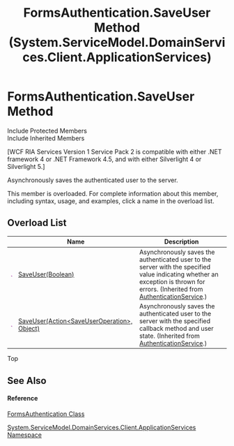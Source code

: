 ﻿---
title: FormsAuthentication.SaveUser Method  (System.ServiceModel.DomainServices.Client.ApplicationServices)
TOCTitle: SaveUser Method
ms:assetid: Overload:System.ServiceModel.DomainServices.Client.ApplicationServices.FormsAuthentication.SaveUser
ms:mtpsurl: https://msdn.microsoft.com/en-us/library/system.servicemodel.domainservices.client.applicationservices.formsauthentication.saveuser(v=VS.91)
ms:contentKeyID: 28899035
ms.date: 01/27/2012
mtps_version: v=VS.91
f1_keywords:
- System.ServiceModel.DomainServices.Client.ApplicationServices.FormsAuthentication.SaveUser
dev_langs:
- CSharp
- JScript
- VB
- FSharp
---

# FormsAuthentication.SaveUser Method

Include Protected Members  
Include Inherited Members  

\[WCF RIA Services Version 1 Service Pack 2 is compatible with either .NET framework 4 or .NET Framework 4.5, and with either Silverlight 4 or Silverlight 5.\]

Asynchronously saves the authenticated user to the server.

This member is overloaded. For complete information about this member, including syntax, usage, and examples, click a name in the overload list.

## Overload List

<table>
<thead>
<tr class="header">
<th> </th>
<th>Name</th>
<th>Description</th>
</tr>
</thead>
<tbody>
<tr class="odd">
<td><img src="images\Ff423329.pubmethod(en-us,VS.91).gif" title="Public method" alt="Public method" /></td>
<td><a href="ff457828(v=vs.91).md">SaveUser(Boolean)</a></td>
<td>Asynchronously saves the authenticated user to the server with the specified value indicating whether an exception is thrown for errors. (Inherited from <a href="ff457927(v=vs.91).md">AuthenticationService</a>.)</td>
</tr>
<tr class="even">
<td><img src="images\Ff423329.pubmethod(en-us,VS.91).gif" title="Public method" alt="Public method" /></td>
<td><a href="ff457932(v=vs.91).md">SaveUser(Action&lt;SaveUserOperation&gt;, Object)</a></td>
<td>Asynchronously saves the authenticated user to the server with the specified callback method and user state. (Inherited from <a href="ff457927(v=vs.91).md">AuthenticationService</a>.)</td>
</tr>
</tbody>
</table>

Top

## See Also

#### Reference

[FormsAuthentication Class](ff457803\(v=vs.91\).md)

[System.ServiceModel.DomainServices.Client.ApplicationServices Namespace](ff457765\(v=vs.91\).md)

